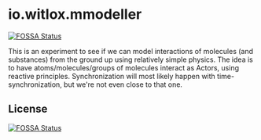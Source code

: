 # io.witlox.mmodeller
[![FOSSA Status](https://app.fossa.io/api/projects/git%2Bgithub.com%2Fwitlox%2Fmmodeller.svg?type=shield)](https://app.fossa.io/projects/git%2Bgithub.com%2Fwitlox%2Fmmodeller?ref=badge_shield)


This is an experiment to see if we can model interactions of molecules (and substances) from the ground up using relatively simple physics.
The idea is to have atoms/molecules/groups of molecules interact as Actors, using reactive principles.
Synchronization will most likely happen with time-synchronization, but we're not even close to that one.


## License
[![FOSSA Status](https://app.fossa.io/api/projects/git%2Bgithub.com%2Fwitlox%2Fmmodeller.svg?type=large)](https://app.fossa.io/projects/git%2Bgithub.com%2Fwitlox%2Fmmodeller?ref=badge_large)